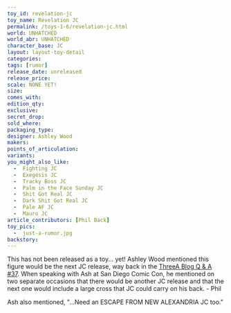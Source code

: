 ```yaml
---
toy_id: revelation-jc
toy_name: Revelation JC
permalink: /toys-1-6/revelation-jc.html
world: UNHATCHED
world_abr: UNHATCHED
character_base: JC
layout: layout-toy-detail
categories: 
tags: [rumor]
release_date: unreleased
release_price:
scale: NONE YET!
size: 
comes_with: 
edition_qty: 
exclusive: 
secret_drop:
sold_where:
packaging_type: 
designer: Ashley Wood
makers: 
points_of_articulation: 
variants:
you_might_also_like:
  -  Fighting JC
  -  Exegesis JC
  -  Tracky Boss JC
  -  Palm in the Face Sunday JC
  -  Shit Got Real JC
  -  Dark Shit Got Real JC
  -  Pale AF JC
  -  Mauro JC
article_contributors: [Phil Back]
toy_pics:
  -  just-a-rumor.jpg
backstory:
---
```

This has not been released as a toy... yet! Ashley Wood mentioned this figure would be the next JC release, way back in the <a href="https://www.worldofthreea.com/threea-production-blog/qa37" target="_blank">ThreeA Blog Q & A #37</a>. When speaking with Ash at San Diego Comic Con, he mentioned on two separate occasions that there would be another JC release and that the next one would include a large cross that JC could carry on his back. - Phil

Ash also mentioned, "...Need an ESCAPE FROM NEW ALEXANDRIA JC too."